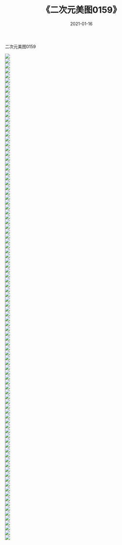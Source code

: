 ﻿---
layout: post
title:  《二次元美图0159》
date:   2021-01-16
img: http://imgx.orgx.ga/二次元/2021/二次元美图0159/000.jpg
categories: [美女, 清纯, 唯美]
---

二次元美图0159

 ![](http://imgx.orgx.ga/二次元/2021/二次元美图0159/001.jpg) <br>![](http://imgx.orgx.ga/二次元/2021/二次元美图0159/002.jpg) <br>![](http://imgx.orgx.ga/二次元/2021/二次元美图0159/003.jpg) <br>![](http://imgx.orgx.ga/二次元/2021/二次元美图0159/004.jpg) <br>![](http://imgx.orgx.ga/二次元/2021/二次元美图0159/005.jpg) <br>![](http://imgx.orgx.ga/二次元/2021/二次元美图0159/006.jpg) <br>![](http://imgx.orgx.ga/二次元/2021/二次元美图0159/007.jpg) <br>![](http://imgx.orgx.ga/二次元/2021/二次元美图0159/008.jpg) <br>![](http://imgx.orgx.ga/二次元/2021/二次元美图0159/009.jpg) <br>![](http://imgx.orgx.ga/二次元/2021/二次元美图0159/010.jpg) <br>![](http://imgx.orgx.ga/二次元/2021/二次元美图0159/011.jpg) <br>![](http://imgx.orgx.ga/二次元/2021/二次元美图0159/012.jpg) <br>![](http://imgx.orgx.ga/二次元/2021/二次元美图0159/013.jpg) <br>![](http://imgx.orgx.ga/二次元/2021/二次元美图0159/014.jpg) <br>![](http://imgx.orgx.ga/二次元/2021/二次元美图0159/015.jpg) <br>![](http://imgx.orgx.ga/二次元/2021/二次元美图0159/016.jpg) <br>![](http://imgx.orgx.ga/二次元/2021/二次元美图0159/017.jpg) <br>![](http://imgx.orgx.ga/二次元/2021/二次元美图0159/018.jpg) <br>![](http://imgx.orgx.ga/二次元/2021/二次元美图0159/019.jpg) <br>![](http://imgx.orgx.ga/二次元/2021/二次元美图0159/020.jpg) <br>![](http://imgx.orgx.ga/二次元/2021/二次元美图0159/021.jpg) <br>![](http://imgx.orgx.ga/二次元/2021/二次元美图0159/022.jpg) <br>![](http://imgx.orgx.ga/二次元/2021/二次元美图0159/023.jpg) <br>![](http://imgx.orgx.ga/二次元/2021/二次元美图0159/024.jpg) <br>![](http://imgx.orgx.ga/二次元/2021/二次元美图0159/025.jpg) <br>![](http://imgx.orgx.ga/二次元/2021/二次元美图0159/026.jpg) <br>![](http://imgx.orgx.ga/二次元/2021/二次元美图0159/027.jpg) <br>![](http://imgx.orgx.ga/二次元/2021/二次元美图0159/028.jpg) <br>![](http://imgx.orgx.ga/二次元/2021/二次元美图0159/029.jpg) <br>![](http://imgx.orgx.ga/二次元/2021/二次元美图0159/030.jpg) <br>![](http://imgx.orgx.ga/二次元/2021/二次元美图0159/031.jpg) <br>![](http://imgx.orgx.ga/二次元/2021/二次元美图0159/032.jpg) <br>![](http://imgx.orgx.ga/二次元/2021/二次元美图0159/033.jpg) <br>![](http://imgx.orgx.ga/二次元/2021/二次元美图0159/034.jpg) <br>![](http://imgx.orgx.ga/二次元/2021/二次元美图0159/035.jpg) <br>![](http://imgx.orgx.ga/二次元/2021/二次元美图0159/036.jpg) <br>![](http://imgx.orgx.ga/二次元/2021/二次元美图0159/037.jpg) <br>![](http://imgx.orgx.ga/二次元/2021/二次元美图0159/038.jpg) <br>![](http://imgx.orgx.ga/二次元/2021/二次元美图0159/039.jpg) <br>![](http://imgx.orgx.ga/二次元/2021/二次元美图0159/040.jpg) <br>![](http://imgx.orgx.ga/二次元/2021/二次元美图0159/041.jpg) <br>![](http://imgx.orgx.ga/二次元/2021/二次元美图0159/042.jpg) <br>![](http://imgx.orgx.ga/二次元/2021/二次元美图0159/043.jpg) <br>![](http://imgx.orgx.ga/二次元/2021/二次元美图0159/044.jpg) <br>![](http://imgx.orgx.ga/二次元/2021/二次元美图0159/045.jpg) <br>![](http://imgx.orgx.ga/二次元/2021/二次元美图0159/046.jpg) <br>![](http://imgx.orgx.ga/二次元/2021/二次元美图0159/047.jpg) <br>![](http://imgx.orgx.ga/二次元/2021/二次元美图0159/048.jpg) <br>![](http://imgx.orgx.ga/二次元/2021/二次元美图0159/049.jpg) <br>![](http://imgx.orgx.ga/二次元/2021/二次元美图0159/050.jpg) <br>![](http://imgx.orgx.ga/二次元/2021/二次元美图0159/051.jpg) <br>![](http://imgx.orgx.ga/二次元/2021/二次元美图0159/052.jpg) <br>![](http://imgx.orgx.ga/二次元/2021/二次元美图0159/053.jpg) <br>![](http://imgx.orgx.ga/二次元/2021/二次元美图0159/054.jpg) <br>![](http://imgx.orgx.ga/二次元/2021/二次元美图0159/055.jpg) <br>![](http://imgx.orgx.ga/二次元/2021/二次元美图0159/056.jpg) <br>![](http://imgx.orgx.ga/二次元/2021/二次元美图0159/057.jpg) <br>![](http://imgx.orgx.ga/二次元/2021/二次元美图0159/058.jpg) <br>![](http://imgx.orgx.ga/二次元/2021/二次元美图0159/059.jpg) <br>![](http://imgx.orgx.ga/二次元/2021/二次元美图0159/060.jpg) <br>![](http://imgx.orgx.ga/二次元/2021/二次元美图0159/061.jpg) <br>![](http://imgx.orgx.ga/二次元/2021/二次元美图0159/062.jpg) <br>![](http://imgx.orgx.ga/二次元/2021/二次元美图0159/063.jpg) <br>![](http://imgx.orgx.ga/二次元/2021/二次元美图0159/064.jpg) <br>![](http://imgx.orgx.ga/二次元/2021/二次元美图0159/065.jpg) <br>![](http://imgx.orgx.ga/二次元/2021/二次元美图0159/066.jpg) <br>![](http://imgx.orgx.ga/二次元/2021/二次元美图0159/067.jpg) <br>![](http://imgx.orgx.ga/二次元/2021/二次元美图0159/068.jpg) <br>![](http://imgx.orgx.ga/二次元/2021/二次元美图0159/069.jpg) <br>![](http://imgx.orgx.ga/二次元/2021/二次元美图0159/070.jpg) <br>![](http://imgx.orgx.ga/二次元/2021/二次元美图0159/071.jpg) <br>![](http://imgx.orgx.ga/二次元/2021/二次元美图0159/072.jpg) <br>![](http://imgx.orgx.ga/二次元/2021/二次元美图0159/073.jpg) <br>![](http://imgx.orgx.ga/二次元/2021/二次元美图0159/074.jpg) <br>![](http://imgx.orgx.ga/二次元/2021/二次元美图0159/075.jpg) <br>![](http://imgx.orgx.ga/二次元/2021/二次元美图0159/076.jpg) <br>![](http://imgx.orgx.ga/二次元/2021/二次元美图0159/077.jpg) <br>![](http://imgx.orgx.ga/二次元/2021/二次元美图0159/078.jpg) <br>![](http://imgx.orgx.ga/二次元/2021/二次元美图0159/079.jpg) <br>![](http://imgx.orgx.ga/二次元/2021/二次元美图0159/080.jpg) <br>![](http://imgx.orgx.ga/二次元/2021/二次元美图0159/081.jpg) <br>![](http://imgx.orgx.ga/二次元/2021/二次元美图0159/082.jpg) <br>![](http://imgx.orgx.ga/二次元/2021/二次元美图0159/083.jpg) <br>![](http://imgx.orgx.ga/二次元/2021/二次元美图0159/084.jpg) <br>![](http://imgx.orgx.ga/二次元/2021/二次元美图0159/085.jpg) <br>![](http://imgx.orgx.ga/二次元/2021/二次元美图0159/086.jpg) <br>![](http://imgx.orgx.ga/二次元/2021/二次元美图0159/087.jpg) <br>![](http://imgx.orgx.ga/二次元/2021/二次元美图0159/088.jpg) <br>![](http://imgx.orgx.ga/二次元/2021/二次元美图0159/089.jpg) <br>![](http://imgx.orgx.ga/二次元/2021/二次元美图0159/090.jpg) <br>![](http://imgx.orgx.ga/二次元/2021/二次元美图0159/091.jpg) <br>![](http://imgx.orgx.ga/二次元/2021/二次元美图0159/092.jpg) <br>![](http://imgx.orgx.ga/二次元/2021/二次元美图0159/093.jpg) <br>![](http://imgx.orgx.ga/二次元/2021/二次元美图0159/094.jpg) <br>![](http://imgx.orgx.ga/二次元/2021/二次元美图0159/095.jpg) <br>![](http://imgx.orgx.ga/二次元/2021/二次元美图0159/096.jpg) <br>![](http://imgx.orgx.ga/二次元/2021/二次元美图0159/097.jpg) <br>![](http://imgx.orgx.ga/二次元/2021/二次元美图0159/098.jpg) <br>![](http://imgx.orgx.ga/二次元/2021/二次元美图0159/099.jpg) <br>![](http://imgx.orgx.ga/二次元/2021/二次元美图0159/100.jpg) <br>